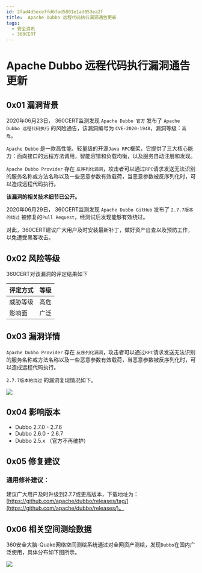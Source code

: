 ```yaml
---
id: 2fad4d5eceffd6fad5801e1ad053ea2f
title:  Apache Dubbo 远程代码执行漏洞通告更新
tags: 
  - 安全资讯
  - 360CERT
---
```


#  Apache Dubbo 远程代码执行漏洞通告更新

0x01 漏洞背景
---------


2020年06月23日， 360CERT监测发现 `Apache Dubbo 官方` 发布了 `Apache Dubbo 远程代码执行` 的风险通告，该漏洞编号为 `CVE-2020-1948`，漏洞等级：`高危`。


`Apache Dubbo` 是一款高性能、轻量级的开源`Java RPC`框架，它提供了三大核心能力：面向接口的远程方法调用，智能容错和负载均衡，以及服务自动注册和发现。


`Apache Dubbo Provider` 存在 `反序列化漏洞`，攻击者可以通过`RPC`请求发送无法识别的服务名称或方法名称以及一些恶意参数有效载荷，当恶意参数被反序列化时，可以造成远程代码执行。


**该漏洞的相关技术细节已公开。**


2020年06月29日， 360CERT监测发现 `Apache Dubbo GitHub` 发布了 `2.7.7版本的绕过` 被修复的`Pull Request`，经测试后发现能够有效绕过。


对此，360CERT建议广大用户及时安装最新补丁，做好资产自查以及预防工作，以免遭受黑客攻击。


0x02 风险等级
---------


360CERT对该漏洞的评定结果如下




| 评定方式 | 等级 |
| --- | --- |
| 威胁等级 | 高危 |
| 影响面 | 广泛 |


0x03 漏洞详情
---------


`Apache Dubbo Provider` 存在 `反序列化漏洞`，攻击者可以通过`RPC`请求发送无法识别的服务名称或方法名称以及一些恶意参数有效载荷，当恶意参数被反序列化时，可以造成远程代码执行。


`2.7.7版本的绕过` 的漏洞复现情况如下。


![](https://p403.ssl.qhimgs4.com/t016f627bc1f08a8533.jpeg)


0x04 影响版本
---------


* Dubbo 2.7.0 - 2.7.6
* Dubbo 2.6.0 - 2.6.7
* Dubbo 2.5.x （官方不再维护）


0x05 修复建议
---------


### 通用修补建议：


建议广大用户及时升级到2.7.7或更高版本，下载地址为：[https://github.com/apache/dubbo/releases/tag/](https://github.com/apache/dubbo/releases/)。


0x06 相关空间测绘数据
-------------


360安全大脑-Quake网络空间测绘系统通过对全网资产测绘，发现`Dubbo`在国内广泛使用，具体分布如下图所示。


![](https://p403.ssl.qhimgs4.com/t0156aa81753f11e437.jpeg)


